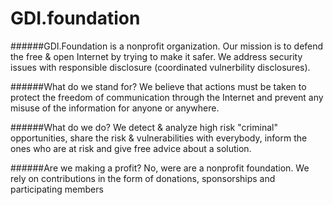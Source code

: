 # GDI.foundation

######GDI.Foundation is a nonprofit organization. Our mission is to defend the free & open Internet by trying to make it safer. We address security issues with responsible disclosure (coordinated vulnerbility disclosures).

######What do we stand for?
We believe that actions must be taken to protect the freedom of communication through the Internet and prevent any misuse of the information for anyone or anywhere.

######What do we do?
We detect & analyze high risk "criminal" opportunities, share the risk & vulnerabilities with everybody, inform the ones who are at risk and give free advice about a solution.

######Are we making a profit?
No, were are a nonprofit foundation. We rely on contributions in the form of donations, sponsorships and participating members

